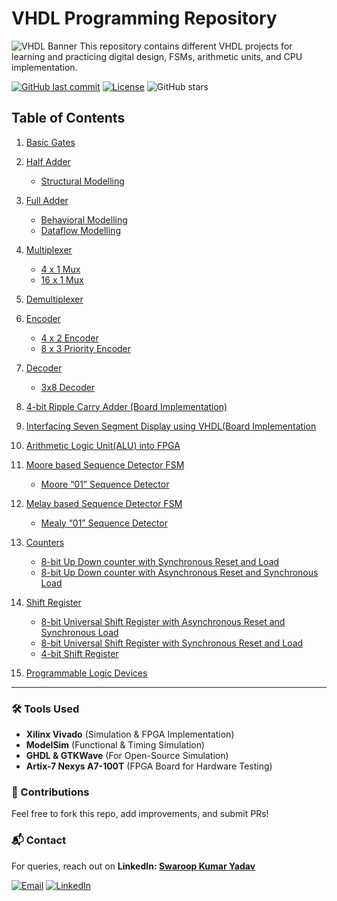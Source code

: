 # VHDL Programming Repository 

![VHDL Banner](https://github.com/user-attachments/assets/a572af56-0f39-4419-9835-92f1f47d61b7)
This repository contains different VHDL projects for learning and practicing digital design, FSMs, arithmetic units, and CPU implementation. 

[![GitHub last commit](https://img.shields.io/github/last-commit/s2sofficial/vhdl)](https://github.com/s2sofficial/vhdl)
[![License](https://img.shields.io/badge/License-CERN_OHL-blue.svg)](LICENSE)
![GitHub stars](https://img.shields.io/github/stars/s2sofficial/vhdl?style=social)

## Table of Contents  
1. [Basic Gates](basic_gates)
2. [Half Adder](halfadder)
     - [Structural Modelling](halfadder/hastructural)
3. [Full Adder](fulladder)
     - [Behavioral Modelling](fulladder/behavioral)
     - [Dataflow Modelling](fulladder/dataflow)
4. [Multiplexer](multiplexer)
    - [4 x 1 Mux](multiplexer/behavioral_4x1)
    - [16 x 1 Mux](multiplexer/dataflow_16x1)
5. [Demultiplexer](demultiplexer)
6. [Encoder](encoder)
    - [4 x 2 Encoder](encoder/structural_4x2)
    - [8 x 3 Priority Encoder](encoder/8x3_priority)
7. [Decoder](decoder)
    - [3x8 Decoder](decoder/3x8)
8. [4-bit Ripple Carry Adder (Board Implementation)](RCA_Adder4Bit)
9. [Interfacing Seven Segment Display using VHDL(Board Implementation](7SegmentDisplay)
10. [Arithmetic Logic Unit(ALU) into FPGA](ALU)
11. [Moore based Sequence Detector FSM](mooreFSM)  
     - [Moore “01” Sequence Detector](mooreFSM/01detector)
12. [Melay based Sequence Detector FSM](melayFSM)    
     - [Mealy “01” Sequence Detector](melayFSM/01detector)
13. [Counters](counter)
    - [8-bit Up Down counter with Synchronous Reset and Load](counter/up_down_counter_syncrst)
    - [8-bit Up Down counter with Asynchronous Reset and Synchronous Load](counter/updown_asyn_reset_sync_load)

14. [Shift Register](shiftreg)
    - [8-bit Universal Shift Register with Asynchronous Reset and Synchronous Load](shiftreg/univshiftreg8_asyncRst)
    - [8-bit Universal Shift Register with Synchronous Reset and Load](shiftreg/univshiftreg8_syncRst)
    - [4-bit Shift Register](shiftreg/shiftreg4bit)
15. [Programmable Logic Devices](pld)

---

### 🛠️ Tools Used  
- **Xilinx Vivado** (Simulation & FPGA Implementation)  
- **ModelSim** (Functional & Timing Simulation)  
- **GHDL & GTKWave** (For Open-Source Simulation)  
- **Artix-7 Nexys A7-100T** (FPGA Board for Hardware Testing) 

### 🤝 Contributions  
Feel free to fork this repo, add improvements, and submit PRs!  

### 📬 Contact  
For queries, reach out on **LinkedIn: [Swaroop Kumar Yadav](https://www.linkedin.com/in/swaroop2sky/)** 

[![Email](https://img.shields.io/badge/Email-Contact%20Me-red)](mailto:swaroop.k.yadav@gmail.com)
[![LinkedIn](https://img.shields.io/badge/LinkedIn-Connect-blue)](https://linkedin.com/in/swaroop2sky)
